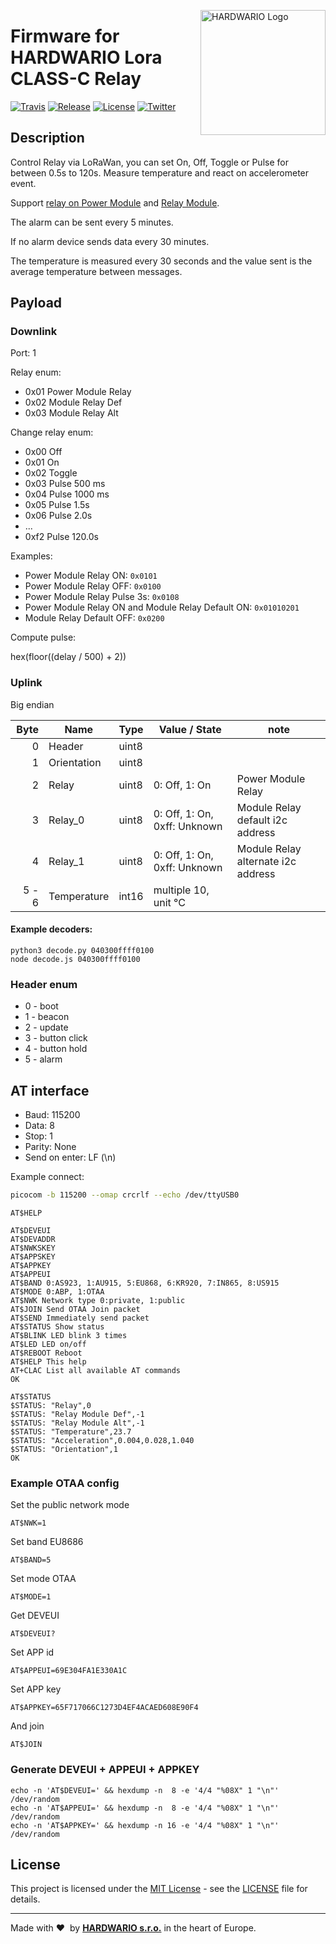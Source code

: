 <a href="https://www.hardwario.com/"><img src="https://www.hardwario.com/ci/assets/hw-logo.svg" width="200" alt="HARDWARIO Logo" align="right"></a>

# Firmware for HARDWARIO Lora CLASS-C Relay

[![Travis](https://img.shields.io/travis/hardwario/twr-lora-class-c-relay/master.svg)](https://travis-ci.org/hardwario/twr-lora-class-c-relay)
[![Release](https://img.shields.io/github/release/hardwario/twr-lora-class-c-relay.svg)](https://github.com/hardwario/twr-lora-class-c-relay/releases)
[![License](https://img.shields.io/github/license/hardwario/twr-lora-class-c-relay.svg)](https://github.com/hardwario/twr-lora-class-c-relay/blob/master/LICENSE)
[![Twitter](https://img.shields.io/twitter/follow/hardwario_en.svg?style=social&label=Follow)](https://twitter.com/hardwario_en)

## Description

Control Relay via LoRaWan, you can set On, Off, Toggle or Pulse for between 0.5s to 120s. Measure temperature and react on accelerometer event.

Support [relay on Power Module](https://shop.hardwario.com/power-module) and [Relay Module](https://shop.hardwario.com/relay-module/).

The alarm can be sent every 5 minutes.

If no alarm device sends data every 30 minutes.

The temperature is measured every 30 seconds and the value sent is the average temperature between messages.

## Payload

### Downlink

Port: 1

Relay enum:
* 0x01 Power Module Relay
* 0x02 Module Relay Def
* 0x03 Module Relay Alt

Change relay enum:
* 0x00 Off
* 0x01 On
* 0x02 Toggle
* 0x03 Pulse 500 ms
* 0x04 Pulse 1000 ms
* 0x05 Pulse 1.5s
* 0x06 Pulse 2.0s
* ...
* 0xf2 Pulse 120.0s


Examples:

* Power Module Relay ON: `0x0101`
* Power Module Relay OFF: `0x0100`
* Power Module Relay Pulse 3s: `0x0108`
* Power Module Relay ON and Module Relay Default ON: `0x01010201`
* Module Relay Default OFF: `0x0200`

Compute pulse:

hex(floor((delay / 500) + 2))

### Uplink

Big endian

| Byte    | Name        | Type   |  Value / State | note
| ------: | ----------- | ------ | -------- | -------
|       0 | Header      | uint8  |          |
|       1 | Orientation | uint8  |          |
|       2 | Relay | uint8   |  0: Off, 1: On  | Power Module Relay
|       3 | Relay_0 | uint8 | 0: Off, 1: On, 0xff: Unknown | Module Relay default i2c address
|       4 | Relay_1 | uint8 |  0: Off, 1: On, 0xff: Unknown | Module Relay alternate i2c address
|  5 -  6 | Temperature | int16  | multiple 10, unit °C |

#### Example decoders:

```
python3 decode.py 040300ffff0100
node decode.js 040300ffff0100
```

### Header enum

* 0 - boot
* 1 - beacon
* 2 - update
* 3 - button click
* 4 - button hold
* 5 - alarm

## AT interface

* Baud: 115200
* Data: 8
* Stop: 1
* Parity: None
* Send on enter: LF (\n)

Example connect:
```sh
picocom -b 115200 --omap crcrlf --echo /dev/ttyUSB0
```

```
AT$HELP
```
```
AT$DEVEUI
AT$DEVADDR
AT$NWKSKEY
AT$APPSKEY
AT$APPKEY
AT$APPEUI
AT$BAND 0:AS923, 1:AU915, 5:EU868, 6:KR920, 7:IN865, 8:US915
AT$MODE 0:ABP, 1:OTAA
AT$NWK Network type 0:private, 1:public
AT$JOIN Send OTAA Join packet
AT$SEND Immediately send packet
AT$STATUS Show status
AT$BLINK LED blink 3 times
AT$LED LED on/off
AT$REBOOT Reboot
AT$HELP This help
AT+CLAC List all available AT commands
OK
```

```
AT$STATUS
$STATUS: "Relay",0
$STATUS: "Relay Module Def",-1
$STATUS: "Relay Module Alt",-1
$STATUS: "Temperature",23.7
$STATUS: "Acceleration",0.004,0.028,1.040
$STATUS: "Orientation",1
OK
```

### Example OTAA config

Set the public network mode
```
AT$NWK=1
```

Set band EU8686
```
AT$BAND=5
```

Set mode OTAA
```
AT$MODE=1
```

Get DEVEUI
```
AT$DEVEUI?
```

Set APP id
```
AT$APPEUI=69E304FA1E330A1C
```

Set APP key
```
AT$APPKEY=65F717066C1273D4EF4ACAED608E90F4
```

And join
```
AT$JOIN
```

### Generate DEVEUI + APPEUI + APPKEY

```
echo -n 'AT$DEVEUI=' && hexdump -n  8 -e '4/4 "%08X" 1 "\n"' /dev/random
echo -n 'AT$APPEUI=' && hexdump -n  8 -e '4/4 "%08X" 1 "\n"' /dev/random
echo -n 'AT$APPKEY=' && hexdump -n 16 -e '4/4 "%08X" 1 "\n"' /dev/random
```

## License

This project is licensed under the [MIT License](https://opensource.org/licenses/MIT/) - see the [LICENSE](LICENSE) file for details.

---

Made with &#x2764;&nbsp; by [**HARDWARIO s.r.o.**](https://www.hardwario.com/) in the heart of Europe.
